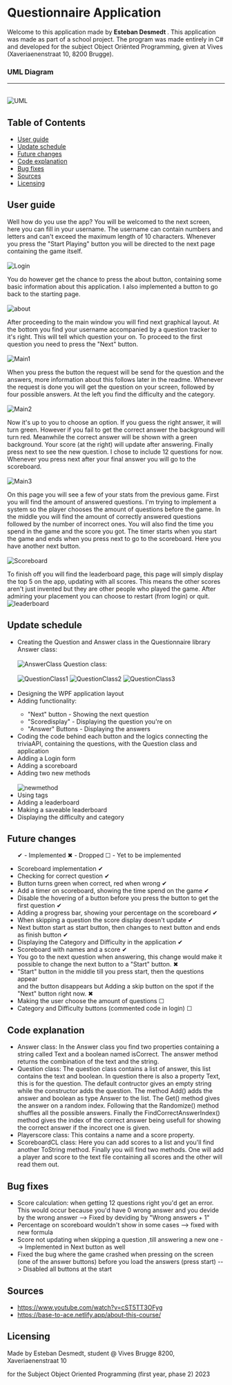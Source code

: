 # Questionnaire Application
Welcome to this application made by <b> Esteban Desmedt </b>. This application was made as part of a school project. The program was made entirely in C# and developed for the subject Object Oriënted Programming, given at Vives (Xaveriaenenstraat 10, 8200 Brugge).
<h3> UML Diagram </h3>
<hr></hr>
<br>
<img src="./Images/uml.jpg" alt="UML">


<div class="toc">

## Table of Contents

- [User guide](#section-1)
- [Update schedule](#section-2)
- [Future changes](#section-3)
- [Code explanation](#section-4)
- [Bug fixes](#section-5)
- [Sources](#section-6)
- [Licensing](#section-7)

</div>

## User guide
Well how do you use the app? You will be welcomed to the next screen, here you can fill in your username. The username can contain numbers and letters and can't exceed the maximum length of 10 characters. Whenever you press the "Start Playing" button you will be directed to the next page containing the game itself.
<br><br>
<img src="./Images/Login1.jpg" alt="Login">

You do however get the chance to press the about button, containing some basic information about this application. I also implemented a button to go back to the starting page.
<br><br>
<img src="./Images/About.jpg" alt="about">


After proceeding to the main window you will find next graphical layout. At the bottom you find your username accompanied by a question tracker to it's right. This will tell which question your on. To proceed to the first question you need to press the "Next" button.
<br><br>
<img src="./Images/Main1a.jpg" alt="Main1">


When you press the button the request will be send for the question and the answers, more information about this follows later in the readme. Whenever the request is done you will get the question on your screen, followed by four possible answers. At the left you find the difficulty and the category.
<br><br>
<img src="./Images/Main2a.jpg" alt="Main2">

Now it's up to you to choose an option. If you guess the right answer, it will turn green. However if you fail to get the correct answer the background will turn red. Meanwhile the correct answer will be shown with a green background. Your score (at the right) will update after answering. Finally press next to see the new question. I chose to include 12 questions for now. Whenever you press next after your final answer you will go to the scoreboard. <br>
<br>
<img src="./Images/Main3a.jpg" alt="Main3">

On this page you will see a few of your stats from the previous game. First you will find the amount of answered questions. I'm trying to implement a system so the player chooses the amount of questions before the game. In the middle you will find the amount of correctly answered questions followed by the number of incorrect ones. You will also find the time you spend in the game and the score you got. The timer starts when you start the game and ends when you press next to go to the scoreboard. Here you have another next button.
<br><br>
<img src="./Images/Scorea.jpg" alt="Scoreboard">

To finish off you will find the leaderboard page, this page will simply display the top 5 on the app, updating with all scores. This means the other scores aren't just invented but they are other people who played the game. After admiring your placement you can choose to restart (from login) or quit.
<img src="./Images/Leaderboard.jpg" alt="leaderboard">

## Update schedule
<ul>
    <li> Creating the Question and Answer class in the Questionnaire library</li>
    Answer class:
    <br><br>
    <img src="./Images/AnswerClass.jpg" alt="AnswerClass">
    Question class:
    <br><br>
    <img src="./Images/QuestionClass1.jpg" alt="QuestionClass1">
    <img src="./Images/QuestionClass2.jpg" alt="QuestionClass2">
    <img src="./Images/QuestionClass3.jpg" alt="QuestionClass3">
    <br></br>
    <li> Designing the WPF application layout</li>
    <li> Adding functionality:</li>
    <ul>
    <li>"Next" button - Showing the next question</li>
    <li>"Scoredisplay" - Displaying the question you're on</li>
    <li>"Answer" Buttons - Displaying the answers</li>
    </ul>
    <li> Coding the code behind each button and the logics connecting the triviaAPI, containing the questions, with the Question class and application</li>
    <li> Adding a Login form</li>
    <li> Adding a scoreboard</li>
    <li> Adding two new methods</li>
    <br>
    <img src="./Images/NewMethod.jpg" alt="newmethod">
    <li> Using tags</li> 
    <li> Adding a leaderboard</li>
    <li> Making a saveable leaderboard</li>
    <li> Displaying the difficulty and category</li>
</ul>

## Future changes
<ul> 

✔ - Implemented
✖ - Dropped
☐ - Yet to be implemented
    <li>Scoreboard implementation ✔</li>
    <li>Checking for correct question ✔</li>
    <li>Button turns green when correct, red when wrong ✔</li>
    <li>Add a timer on scoreboard, showing the time spend on the game ✔</li>
    <li>Disable the hovering of a button before you press the button to get the first question ✔</li>
    <li>Adding a progress bar, showing your percentage on the scoreboard ✔</li>
    <li>When skipping a question the score display doesn't update ✔</li>
    <li>Next button start as start button, then changes to next button and ends as finish button ✔</li>
    <li>Displaying the Category and Difficulty in the application ✔</li>
    <li>Scoreboard with names and a score ✔</li>
    <li>You go to the next question when answering, this change would make it possible to change the next button to a "Start" button. ✖</li>
    <li>"Start" button in the middle till you press start, then the questions appear <br>and the button disappears but Adding a skip button on the spot if the "Next" button right now. ✖</li>
    <li>Making the user choose the amount of questions ☐</li>
    <li>Category and Difficulty buttons (commented code in login) ☐</li>
    
</ul>

## Code explanation
- Answer class:
In the Answer class you find two properties containing a string called Text and a boolean named isCorrect.
The answer method returns the combination of the text and the string.
- Question class:
The question class contains a list of answer, this list contains the text and boolean. In question there is also a property Text, this is for the question. The default contructor gives an empty string while the constructor adds the question. The method Add() adds the answer and boolean as type Answer to the list.
The Get() method gives the answer on a random index. Following that the Randomize() method shuffles all the possible answers. Finally the FindCorrectAnswerIndex() method gives the index of the correct answer being usefull for showing the correct answer if the incorect one is given.
- Playerscore class:
This contains a name and a score property.
- ScoreboardCL class:
Here you can add scores to a list and you'll find another ToString method. Finally you will find two methods. One will add a player and score to the text file containing all scores and the other will read them out.

## Bug fixes
<ul>
    <li>Score calculation: when getting 12 questions right you'd get an error. This would occur because you'd have 0 wrong answer and you devide by the wrong answer --> Fixed by deviding by "Wrong answers + 1"</li>
    <li>Percentage on scoreboard wouldn't show in some cases --> fixed with new formula</li>
    <li>Score not updating when skipping a question ,till answering a new one --> Implemented in Next button as well</li>
    <li>Fixed the bug where the game crashed when pressing on the screen (one of the answer buttons) before you load the answers (press start) --> Disabled all buttons at the start</li>
</ul>

## Sources
- https://www.youtube.com/watch?v=cST5TT3OFyg
- https://base-to-ace.netlify.app/about-this-course/ 
 
## Licensing
<p>Made by Esteban Desmedt, student @ Vives Brugge 8200, Xaveriaenenstraat 10</p>
<p>for the Subject Object Oriented Programming (first year, phase 2) 2023</p>


